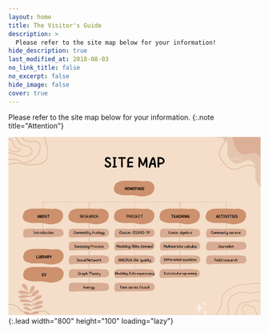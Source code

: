 ```yaml
---
layout: home
title: The Visitor's Guide
description: >
  Please refer to the site map below for your information!
hide_description: true
last_modified_at: 2018-08-03
no_link_title: false 
no_excerpt: false 
hide_image: false
cover: true
---
```


Please refer to the site map below for your information.
{:.note title="Attention"}

![Full-width image](assets/img/sitemap.png){:.lead width="800" height="100" loading="lazy"}

